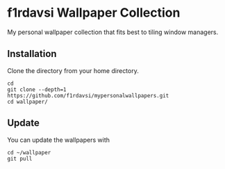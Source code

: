 # f1rdavsi Wallpaper Collection

My personal wallpaper collection that fits best to tiling window managers.

## Installation

Clone the directory from your home directory.

```
cd
git clone --depth=1 https://github.com/f1rdavsi/mypersonalwallpapers.git
cd wallpaper/
```

## Update

You can update the wallpapers with

```
cd ~/wallpaper
git pull
```
